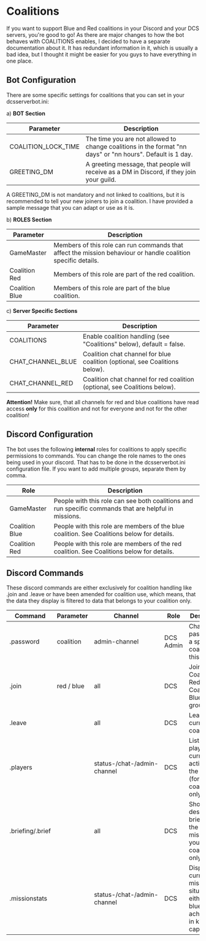 # Coalitions
If you want to support Blue and Red coalitions in your Discord and your DCS servers, you're good to go!
As there are major changes to how the bot behaves with COALITIONS enables, I decided to have a separate documentation 
about it. It has redundant information in it, which is usually a bad idea, but I thought it might be easier for you
guys to have everything in one place.

## Bot Configuration
There are some specific settings for coalitions that you can set in your dcsserverbot.ini:

a) __BOT Section__

| Parameter            | Description                                                                                                                                                                                                                                                                                                                                                                                                          |
|----------------------|----------------------------------------------------------------------------------------------------------------------------------------------------------------------------------------------------------------------------------------------------------------------------------------------------------------------------------------------------------------------------------------------------------------------|
| COALITION_LOCK_TIME  | The time you are not allowed to change coalitions in the format "nn days" or "nn hours". Default is 1 day.                                                                                                                                                                                                                                                                                                           |
| GREETING_DM          | A greeting message, that people will receive as a DM in Discord, if they join your guild.                                                                                                                                                                                                                                                                                                                            |

A GREETING_DM is not mandatory and not linked to coalitions, but it is recommended to tell your new joiners to join a
coalition. I have provided a sample message that you can adapt or use as it is.

b) __ROLES Section__

| Parameter      | Description                                                                                                   |
|----------------|---------------------------------------------------------------------------------------------------------------|
| GameMaster     | Members of this role can run commands that affect the mission behaviour or handle coalition specific details. |
| Coalition Red  | Members of this role are part of the red coalition.                                                           |
| Coalition Blue | Members of this role are part of the blue coalition.                                                          |

c) __Server Specific Sections__

| Parameter                  | Description                                                                                                                                                                                |
|----------------------------|--------------------------------------------------------------------------------------------------------------------------------------------------------------------------------------------|
| COALITIONS                 | Enable coalition handling (see "Coalitions" below), default = false.                                                                                                                       |                                                                                                                                                                                                                                                                                                                                                 
| CHAT_CHANNEL_BLUE          | Coalition chat channel for blue coalition (optional, see Coalitions below).                                                                                                                |
| CHAT_CHANNEL_RED           | Coalition chat channel for red coalition (optional, see Coalitions below).                                                                                                                 |

**Attention!** Make sure, that all channels for red and blue coalitions have read access **only** for this coalition
and not for everyone and not for the other coalition!  

## Discord Configuration
The bot uses the following **internal** roles for coalitions to apply specific permissions to commands.
You can change the role names to the ones being used in your discord. That has to be done in the dcsserverbot.ini 
configuration file. If you want to add multiple groups, separate them by comma.

| Role           | Description                                                                                                                                         |
|----------------|-----------------------------------------------------------------------------------------------------------------------------------------------------|
| GameMaster     | People with this role can see both coalitions and run specific commands that are helpful in missions.                                               |
| Coalition Blue | People with this role are members of the blue coalition. See Coalitions below for details.                                                          |
| Coalition Red  | People with this role are members of the red coalition. See Coalitions below for details.                                                           |

## Discord Commands
These discord commands are either exclusively for coalition handling like .join and .leave or have been amended for 
coalition use, which means, that the data they display is filtered to data that belongs to your coalition only.

| Command           | Parameter  | Channel                     | Role                   | Description                                                                                              |
|-------------------|------------|-----------------------------|------------------------|----------------------------------------------------------------------------------------------------------|
| .password         | coalition  | admin-channel               | DCS Admin              | Changes the password of a specific coalition on this server.                                             |
| .join             | red / blue | all                         | DCS                    | Joins either Coalition Red or Coalition Blue discord groups.                                             |
| .leave            |            | all                         | DCS                    | Leave the current coalition.                                                                             |
| .players          |            | status-/chat-/admin-channel | DCS                    | Lists the players currently active on the server (for your coalition only!).                             |
| .briefing/.brief  |            | all                         | DCS                    | Shows the description / briefing of the running mission (for your coalition only!).                      |
| .missionstats     |            | status-/chat-/admin-channel | DCS                    | Display the current mission situation for either red or blue and the achievments in kills and captures.  |
